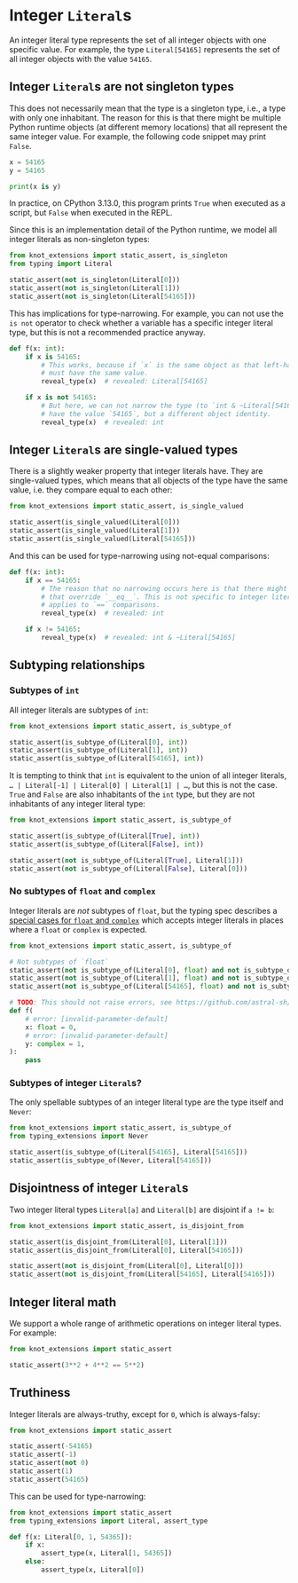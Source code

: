 # Integer `Literal`s

An integer literal type represents the set of all integer objects with one specific value. For
example, the type `Literal[54165]` represents the set of all integer objects with the value `54165`.

## Integer `Literal`s are not singleton types

This does not necessarily mean that the type is a singleton type, i.e., a type with only one
inhabitant. The reason for this is that there might be multiple Python runtime objects (at different
memory locations) that all represent the same integer value. For example, the following code snippet
may print `False`.

```py path=interned.py
x = 54165
y = 54165

print(x is y)
```

In practice, on CPython 3.13.0, this program prints `True` when executed as a script, but `False`
when executed in the REPL.

Since this is an implementation detail of the Python runtime, we model all integer literals as
non-singleton types:

```py
from knot_extensions import static_assert, is_singleton
from typing import Literal

static_assert(not is_singleton(Literal[0]))
static_assert(not is_singleton(Literal[1]))
static_assert(not is_singleton(Literal[54165]))
```

This has implications for type-narrowing. For example, you can not use the `is not` operator to
check whether a variable has a specific integer literal type, but this is not a recommended practice
anyway.

```py path=type_narrowing.py
def f(x: int):
    if x is 54165:
        # This works, because if `x` is the same object as that left-hand-side literal, then it
        # must have the same value.
        reveal_type(x)  # revealed: Literal[54165]

    if x is not 54165:
        # But here, we can not narrow the type (to `int & ~Literal[54165]`), because `x` might also
        # have the value `54165`, but a different object identity.
        reveal_type(x)  # revealed: int
```

## Integer `Literal`s are single-valued types

There is a slightly weaker property that integer literals have. They are single-valued types, which
means that all objects of the type have the same value, i.e. they compare equal to each other:

```py
from knot_extensions import static_assert, is_single_valued

static_assert(is_single_valued(Literal[0]))
static_assert(is_single_valued(Literal[1]))
static_assert(is_single_valued(Literal[54165]))
```

And this can be used for type-narrowing using not-equal comparisons:

```py path=type_narrowing.py
def f(x: int):
    if x == 54165:
        # The reason that no narrowing occurs here is that there might be subclasses of `int`
        # that override `__eq__`. This is not specific to integer literals though, and generally
        # applies to `==` comparisons.
        reveal_type(x)  # revealed: int

    if x != 54165:
        reveal_type(x)  # revealed: int & ~Literal[54165]
```

## Subtyping relationships

### Subtypes of `int`

All integer literals are subtypes of `int`:

```py
from knot_extensions import static_assert, is_subtype_of

static_assert(is_subtype_of(Literal[0], int))
static_assert(is_subtype_of(Literal[1], int))
static_assert(is_subtype_of(Literal[54165], int))
```

It is tempting to think that `int` is equivalent to the union of all integer literals,
`… | Literal[-1] | Literal[0] | Literal[1] | …`, but this is not the case. `True` and `False` are
also inhabitants of the `int` type, but they are not inhabitants of any integer literal type:

```py path=true_and_false.py
from knot_extensions import static_assert, is_subtype_of

static_assert(is_subtype_of(Literal[True], int))
static_assert(is_subtype_of(Literal[False], int))

static_assert(not is_subtype_of(Literal[True], Literal[1]))
static_assert(not is_subtype_of(Literal[False], Literal[0]))
```

### No subtypes of `float` and `complex`

Integer literals are _not_ subtypes of `float`, but the typing spec describes a
[special cases for `float` and `complex`] which accepts integer literals in places where a `float`
or `complex` is expected.

```py
from knot_extensions import static_assert, is_subtype_of

# Not subtypes of `float`
static_assert(not is_subtype_of(Literal[0], float) and not is_subtype_of(Literal[0], complex))
static_assert(not is_subtype_of(Literal[1], float) and not is_subtype_of(Literal[1], complex))
static_assert(not is_subtype_of(Literal[54165], float) and not is_subtype_of(Literal[54165], complex))

# TODO: This should not raise errors, see https://github.com/astral-sh/ruff/issues/14932
def f(
    # error: [invalid-parameter-default]
    x: float = 0,
    # error: [invalid-parameter-default]
    y: complex = 1,
):
    pass
```

### Subtypes of integer `Literal`s?

The only spellable subtypes of an integer literal type are the type itself and `Never`:

```py
from knot_extensions import static_assert, is_subtype_of
from typing_extensions import Never

static_assert(is_subtype_of(Literal[54165], Literal[54165]))
static_assert(is_subtype_of(Never, Literal[54165]))
```

## Disjointness of integer `Literal`s

Two integer literal types `Literal[a]` and `Literal[b]` are disjoint if `a != b`:

```py
from knot_extensions import static_assert, is_disjoint_from

static_assert(is_disjoint_from(Literal[0], Literal[1]))
static_assert(is_disjoint_from(Literal[0], Literal[54165]))

static_assert(not is_disjoint_from(Literal[0], Literal[0]))
static_assert(not is_disjoint_from(Literal[54165], Literal[54165]))
```

## Integer literal math

We support a whole range of arithmetic operations on integer literal types. For example:

```py
from knot_extensions import static_assert

static_assert(3**2 + 4**2 == 5**2)
```

## Truthiness

Integer literals are always-truthy, except for `0`, which is always-falsy:

```py
from knot_extensions import static_assert

static_assert(-54165)
static_assert(-1)
static_assert(not 0)
static_assert(1)
static_assert(54165)
```

This can be used for type-narrowing:

```py path=type_narrowing.py
from knot_extensions import static_assert
from typing_extensions import Literal, assert_type

def f(x: Literal[0, 1, 54365]):
    if x:
        assert_type(x, Literal[1, 54365])
    else:
        assert_type(x, Literal[0])
```

[special cases for `float` and `complex`]: https://typing.readthedocs.io/en/latest/spec/special-types.html#special-cases-for-float-and-complex
